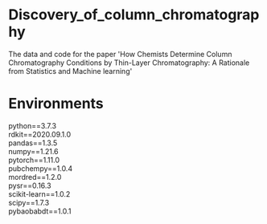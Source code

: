 # Discovery_of_column_chromatography
The data and code for the paper 'How Chemists Determine Column Chromatography Conditions by Thin-Layer Chromatography: A Rationale from Statistics and Machine learning'


# Environments
python==3.7.3  
rdkit==2020.09.1.0  
pandas==1.3.5  
numpy==1.21.6  
pytorch==1.11.0  
pubchempy==1.0.4  
mordred==1.2.0  
pysr==0.16.3  
scikit-learn==1.0.2  
scipy==1.7.3  
pybaobabdt==1.0.1
